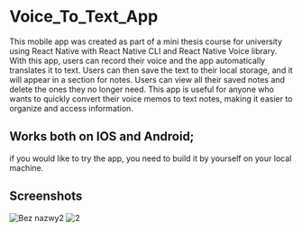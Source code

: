 # Voice_To_Text_App


This mobile app was created as part of a mini thesis course for university using React Native with React Native CLI and React Native Voice library. With this app, users can record their voice and the app automatically translates it to text. Users can then save the text to their local storage, and it will appear in a section for notes. Users can view all their saved notes and delete the ones they no longer need. This app is useful for anyone who wants to quickly convert their voice memos to text notes, making it easier to organize and access information.


## Works both on IOS and Android;


if you would like to try the app, you need to build it by yourself on your local machine.


## Screenshots

![Bez nazwy2](https://user-images.githubusercontent.com/94826253/221698631-afb9bebf-22f4-4079-b98c-0a237d70f413.jpg)
![2](https://user-images.githubusercontent.com/94826253/221698719-df0b0ff7-cfcb-4f10-9e8c-557984156e79.jpg)

